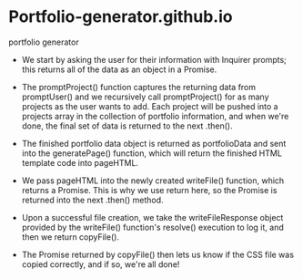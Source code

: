 # Portfolio-generator.github.io
portfolio generator


* We start by asking the user for their information with Inquirer prompts; this returns all of the data as an object in a Promise.

* The promptProject() function captures the returning data from promptUser() and we recursively call promptProject() for as many projects as the user wants to add. Each project will be pushed into a projects array in the collection of portfolio information, and when we're done, the final set of data is returned to the next .then().

* The finished portfolio data object is returned as portfolioData and sent into the generatePage() function, which will return the finished HTML template code into pageHTML.

* We pass pageHTML into the newly created writeFile() function, which returns a Promise. This is why we use return here, so the Promise is returned into the next .then() method.

* Upon a successful file creation, we take the writeFileResponse object provided by the writeFile() function's resolve() execution to log it, and then we return copyFile().

* The Promise returned by copyFile() then lets us know if the CSS file was copied correctly, and if so, we're all done!